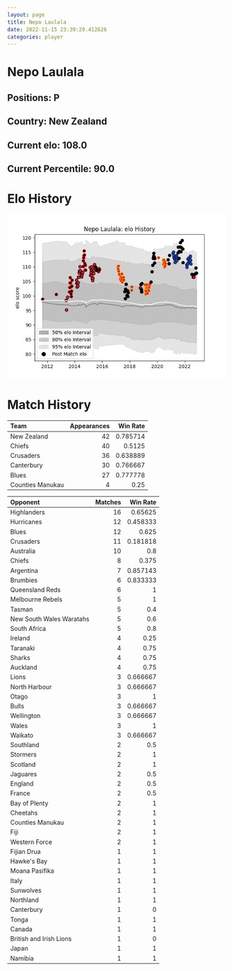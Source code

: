 ```yaml
---  
layout: page  
title: Nepo Laulala  
date: 2022-11-15 23:39:29.412626  
categories: player  
---
```

# Nepo Laulala

## Positions: P

## Country: New Zealand

## Current elo: 108.0

## Current Percentile: 90.0

# Elo History


![elo history](history_NepoLaulala.png)
# Match History


| Team             |   Appearances |   Win Rate |
|:-----------------|--------------:|-----------:|
| New Zealand      |            42 |   0.785714 |
| Chiefs           |            40 |   0.5125   |
| Crusaders        |            36 |   0.638889 |
| Canterbury       |            30 |   0.766667 |
| Blues            |            27 |   0.777778 |
| Counties Manukau |             4 |   0.25     |

| Opponent                 |   Matches |   Win Rate |
|:-------------------------|----------:|-----------:|
| Highlanders              |        16 |   0.65625  |
| Hurricanes               |        12 |   0.458333 |
| Blues                    |        12 |   0.625    |
| Crusaders                |        11 |   0.181818 |
| Australia                |        10 |   0.8      |
| Chiefs                   |         8 |   0.375    |
| Argentina                |         7 |   0.857143 |
| Brumbies                 |         6 |   0.833333 |
| Queensland Reds          |         6 |   1        |
| Melbourne Rebels         |         5 |   1        |
| Tasman                   |         5 |   0.4      |
| New South Wales Waratahs |         5 |   0.6      |
| South Africa             |         5 |   0.8      |
| Ireland                  |         4 |   0.25     |
| Taranaki                 |         4 |   0.75     |
| Sharks                   |         4 |   0.75     |
| Auckland                 |         4 |   0.75     |
| Lions                    |         3 |   0.666667 |
| North Harbour            |         3 |   0.666667 |
| Otago                    |         3 |   1        |
| Bulls                    |         3 |   0.666667 |
| Wellington               |         3 |   0.666667 |
| Wales                    |         3 |   1        |
| Waikato                  |         3 |   0.666667 |
| Southland                |         2 |   0.5      |
| Stormers                 |         2 |   1        |
| Scotland                 |         2 |   1        |
| Jaguares                 |         2 |   0.5      |
| England                  |         2 |   0.5      |
| France                   |         2 |   0.5      |
| Bay of Plenty            |         2 |   1        |
| Cheetahs                 |         2 |   1        |
| Counties Manukau         |         2 |   1        |
| Fiji                     |         2 |   1        |
| Western Force            |         2 |   1        |
| Fijian Drua              |         1 |   1        |
| Hawke's Bay              |         1 |   1        |
| Moana Pasifika           |         1 |   1        |
| Italy                    |         1 |   1        |
| Sunwolves                |         1 |   1        |
| Northland                |         1 |   1        |
| Canterbury               |         1 |   0        |
| Tonga                    |         1 |   1        |
| Canada                   |         1 |   1        |
| British and Irish Lions  |         1 |   0        |
| Japan                    |         1 |   1        |
| Namibia                  |         1 |   1        |